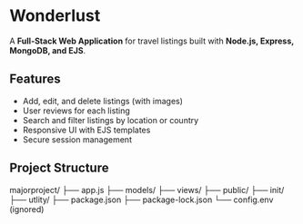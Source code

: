 # Wonderlust

A **Full-Stack Web Application** for travel listings built with **Node.js, Express, MongoDB, and EJS**.

## Features
- Add, edit, and delete listings (with images)
- User reviews for each listing
- Search and filter listings by location or country
- Responsive UI with EJS templates
- Secure session management

## Project Structure
majorproject/
├── app.js
├── models/
├── views/
├── public/
├── init/
├── utlity/
├── package.json
├── package-lock.json
└── config.env (ignored)
